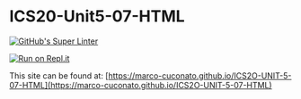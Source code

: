 # ICS20-Unit5-07-HTML

[![GitHub's Super Linter](https://github.com/marco-cuconato/ICS2O-UNIT-5-07-HTML/workflows/GitHub's%20Super%20Linter/badge.svg)](https://github.com/marco-cuconato/ICS2O-UNIT-5-07-HTML/actions)

[![Run on Repl.it](https://repl.it/badge/github/marco-cuconato/ICS2O-UNIT-5-07-HTML)](https://repl.it/github/marco-cuconato/ICS2O-UNIT-5-07-HTML)                     
 
This site can be found at: [https://marco-cuconato.github.io/ICS2O-UNIT-5-07-HTML](https://marco-cuconato.github.io/ICS2O-UNIT-5-07-HTML)
